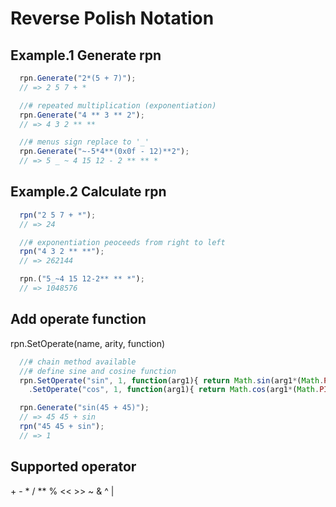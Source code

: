 # Reverse Polish Notation

## Example.1 Generate rpn 
```javascript
  rpn.Generate("2*(5 + 7)");
  // => 2 5 7 + *

  //# repeated multiplication (exponentiation)
  rpn.Generate("4 ** 3 ** 2");
  // => 4 3 2 ** **

  //# menus sign replace to '_'
  rpn.Generate("~-5*4**(0x0f - 12)**2");
  // => 5 _ ~ 4 15 12 - 2 ** ** *
```

## Example.2 Calculate rpn
```javascript
  rpn("2 5 7 + *");
  // => 24

  //# exponentiation peoceeds from right to left
  rpn("4 3 2 ** **");
  // => 262144

  rpn.("5_~4 15 12-2** ** *");
  // => 1048576
```

## Add operate function
rpn.SetOperate(name, arity, function)
```javascript
  //# chain method available
  //# define sine and cosine function
  rpn.SetOperate("sin", 1, function(arg1){ return Math.sin(arg1*(Math.PI/180)); })
    .SetOperate("cos", 1, function(arg1){ return Math.cos(arg1*(Math.PI/180)); });

  rpn.Generate("sin(45 + 45)");
  // => 45 45 + sin
  rpn("45 45 + sin");
  // => 1
```

## Supported operator
  \+ - \* / ** % << >> ~ & ^ |
